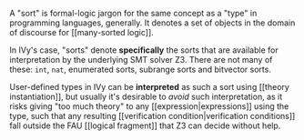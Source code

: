 A "sort" is formal-logic jargon for the same concept as a "type" in programming languages, generally. It denotes a set of objects in the domain of discourse for [[many-sorted logic]].

In IVy's case, "sorts" denote **specifically** the sorts that are available for interpretation by the underlying SMT solver Z3. There are not many of these: `int`, `nat`, enumerated sorts, subrange sorts and bitvector sorts.

User-defined types in IVy can be **interpreted** as such a sort using [[theory instantiation]], but usually it's desirable to *avoid* such interpretation, as it risks giving "too much theory" to any [[expression|expressions]] using the type, such that any resulting [[verification condition|verification conditions]] fall outside the FAU [[logical fragment]] that Z3 can decide without help.